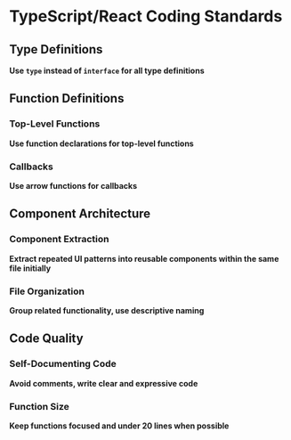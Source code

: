 # TypeScript/React Coding Standards

## Type Definitions

**Use `type` instead of `interface` for all type definitions**

## Function Definitions

### Top-Level Functions

**Use function declarations for top-level functions**

### Callbacks

**Use arrow functions for callbacks**

## Component Architecture

### Component Extraction

**Extract repeated UI patterns into reusable components within the same file initially**

### File Organization

**Group related functionality, use descriptive naming**

## Code Quality

### Self-Documenting Code

**Avoid comments, write clear and expressive code**

### Function Size

**Keep functions focused and under 20 lines when possible**
